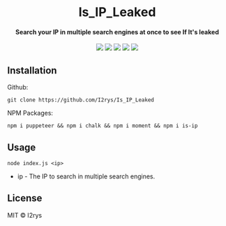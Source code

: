 
<h1 align="center">Is_IP_Leaked</h1>
<h4 align="center">Search your IP in multiple search engines at once to see If It's leaked</h4>
<p align="center">
	<a href="https://github.com/I2rys/Is_IP_Leaked/blob/main/LICENSE"><img src="https://img.shields.io/github/license/I2rys/Is_IP_Leaked?style=flat-square"></img></a>
	<a href="https://github.com/I2rys/Is_IP_Leaked"><img src="https://bettercodehub.com/edge/badge/I2rys/Is_IP_Leaked?branch=main"></a>
				<a href="https://github.com/I2rys/Is_IP_Leaked"><img src="https://img.shields.io/badge/version-1.0.0-orange"></img></a>
	<a href="https://github.com/I2rys/Is_IP_Leaked/issues"><img src="https://img.shields.io/github/issues/I2rys/Is_IP_Leaked.svg"></img></a>
	<a href="https://nodejs.org/"><img src="https://img.shields.io/badge/-Nodejs-green?style=flat-square&logo=Node.js"></img></a>
</p>


## Installation
Github:

    git clone https://github.com/I2rys/Is_IP_Leaked

NPM Packages:

    npm i puppeteer && npm i chalk && npm i moment && npm i is-ip
    
## Usage

    node index.js <ip>

 - ip - The IP to search in multiple search engines.

## License
MIT © I2rys

